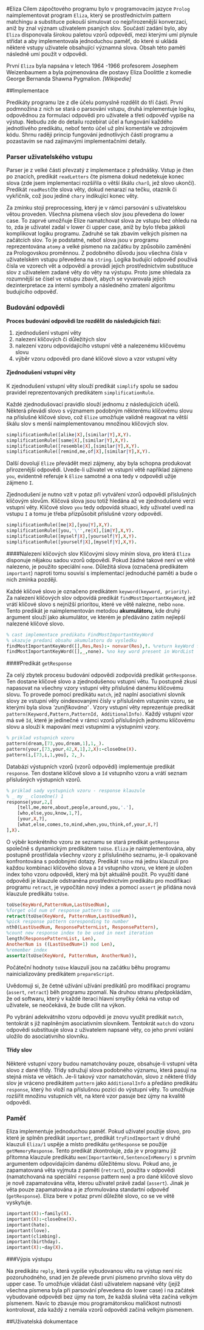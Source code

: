 #Eliza 
Cílem zápočtového programu bylo v programovacím jazyce `Prolog` naimplementovat program `Eliza`, který se prostřednictvím pattern matchingu a substituce pokouší simulovat co nejpřirozenější konverzaci, aniž by znal význam uživatelem psaných slov.  Součástí zadání bylo, aby `Eliza` disponovala širokou paletou vzorů odpovědí, mezi kterými umí plynule střídat a aby implementovala jednoduchou paměť, do které si ukládá některé vstupy uživatele obsahující významná slova. Obsah této paměti následně umí použít v odpovědi.

První `Eliza` byla napsána v letech 1964 -1966 profesorem Josephem Weizenbaumem a byla pojmenována dle postavy Eliza Doolittle z komedie George Bernanda Shawna Pygmalion.
																																*[Wikipedie]*

##Implementace

Predikáty programu lze z dle účelu pomyslně rozdělit do tří částí. První podmnožina z nich se stará o parsování vstupu, druhá implementuje logiku, odpovědnou za formulaci odpovědi pro uživatele a třetí odpověď vypíše na výstup. Nebudu zde do detailu rozebírat účel a fungování každého jednotlivého predikátu, neboť tento účel už plní komentáře ve zdrojovém kódu. Shrnu raději princip fungování jednotlivých částí programu a pozastavím se nad zajímavými implementačními detaily.

### Parser uživatelského vstupu

Parser je z velké části převzatý z implementace z přednášky. Vstup je čten po znacích, predikát `readLetters` čte písmena dokud nedetekuje konec slova (zde jsem implementaci rozšířila o větší škálu `charů`, jež slovo ukončí). Predikát `readRest`čte slova věty, dokud nenarazí na tečku, otazník či vykřičník, což jsou jediné `chary` indikující konec věty.

Za zmínku stojí preprocessing, který je v rámci parsování s uživatelskou větou proveden. Všechna písmena všech slov jsou převedena do lower case. To zaprvé umožňuje Elize namatchovat slova ze vstupu bez ohledu na to, zda je uživatel zadal v lower či upper case, aniž by bylo třeba jakkoli komplikovat logiku programu. Zadruhé se tak zbavím velkých písmen na začátcích slov. To je podstatné, neboť slova jsou v programu reprezentována `atomy` a velké písmeno na začátku by způsobilo zaměnění za Prologovskou proměnnou. Z podobného důvodu jsou všechna čísla v uživatelském vstupu převedena na `string`. Logika budující odpověď používá čísla ve vzorech vět a odpovědí a provádí jejich prostřednictvím substituce slov z  uživatelem zadané věty do věty na výstupu. Proto jsme shledala za rozumnější se čísel ve vstupu zbavit, abych se vyvarovala jejich dezinterpretace za interní symboly a následného zmatení algoritmu budujícího odpověď.

### Budování odpovědi

**Proces budování odpovědi lze rozdělit do následujících fází:**

1. zjednodušení vstupní věty
2. nalezení klíčových či důležitých slov
3. nalezení vzoru odpovídajícího vstupní větě a nalezenému klíčovému slovu 
4. výběr vzoru odpovědi pro dané klíčové slovo a vzor vstupní věty

#### Zjednodušení vstupní věty
K zjednodušení vstupní věty slouží predikát `simplify` spolu se sadou pravidel  reprezentovaných predikátem `simplificationRule`.

Každé zjednodušovací pravidlo slouží jednomu z následujících účelů. Některá převádí slovo s významem podobným některému klíčovému slovu na příslušné klíčové slovo, což `Elize` umožňuje validně reagovat na větší škálu slov s menší naimplementovanou množinou klíčových slov.
```Prolog
simplificationRule([alike|X],[similar|Y],X,Y).
simplificationRule([same|X],[similar|Y],X,Y).
simplificationRule([resemble|X],[similar|Y],X,Y).
simplificationRule([remind,me,of|X],[similar|Y],X,Y).
```
Další dovolují `Elize` převádět mezi zájmeny, aby byla schopna produkovat přirozenější odpovědi. Uvede-li uživatel ve vstupní větě například zájmeno `you`, evidentně referuje k `Elize` samotné a ona tedy v odpovědi užije zájmeno `I`. 

Zjednodušení je nutno vzít v potaz při vytváření vzorů odpovědí příslušných klíčovým slovům. Klíčová slova jsou totiž hledána až ve zjednodušené verzi vstupní věty. Klíčové slovo `you` tedy odpovídá situaci, kdy uživatel uvedl na vstupu `I` a tomu je třeba přizpůsobit příslušné vzory odpovědí.

```Prolog
simplificationRule([me|X],[you|Y],X,Y).
simplificationRule([you,'\'',re|X],[im|Y],X,Y).
simplificationRule([myself|X],[yourself|Y],X,Y).
simplificationRule([yourself|X],[myself|Y],X,Y).
```
####Nalezení klíčových slov
Klíčovými slovy míním slova, pro která `Eliza` disponuje nějakou sadou vzorů odpovědí. Pokud žádné takové není ve větě nalezeno, je použito speciální  `none`. Důležitá slova  (označená predikátem `important`) naproti tomu souvisí s implementací jednoduché paměti a bude o nich zmínka později. 

Každé klíčové slovo je označeno predikátem `keyword(keyword, priority)`.  Za nalezení klíčových slov odpovídá predikát `findMostImportantKeyWord`, jež vrátí klíčové slovo s nejnižší prioritou, které ve větě nalezne, nebo `none`. Tento predikát je naimplementován metodou **akumulátoru**, kde druhý argument slouží jako akumulátor, ve kterém je předáváno zatím nejlepší nalezené klíčové slovo.

```Prolog
% cast implementace predikatu FindMostImportantKeyWord
% ukazuje predani obsahu akumulatoru do vysledku
findMostImportantKeyWord([],Res,Res):- nonvar(Res),!. %return keyWord found - Res has been already unified
findMostImportantKeyWord([],_,none). %no key word present in WordList
```

####Predikát `getResponse`

Za celý zbytek procesu budování odpovědi zodpovídá predikát `getResponse`. Ten dostane klíčové slovo a zjednodušenou vstupní větu. Tu postupně zkusí napasovat na všechny vzory vstupní věty příslušné danému klíčovému slovu. To provede pomocí predikátu `match`, jež naplní asociativní slovník slovy ze vstupní věty oindexovanými čísly v příslušném vstupním vzoru, se kterými byla slova *'zunifikována'* . Vzory vstupní věty reprezentuje predikát `pattern(Keyword,Pattern,PatternId, AdditionalInfo)`. Každý vstupní vzor má své `Id`, které je jedinečné v rámci vzorů příslušných jednomu klíčovému slovu a slouží k mapování mezi vstupními a výstupními vzory.

```Prolog
% priklad vstupnich vzoru
pattern(dream,[73,you,dream,1],1,_).
pattern(your,[73,your,42,X,1],2,X):-closeOne(X).
pattern(i,[73,i,1,you], 2,_).

```

Databázi výstupních vzorů (vzorů odpovědí) implementuje predikát `response`. Ten dostane klíčové slovo a `Id` vstupního vzoru a vrátí seznam příslušných výstupních vzorů.

```Prolog
% priklad sady vystupnich vzoru - response klauzule
% _ my _ closeOne() 1
response(your,2,[
    [tell,me,more,about,people,around,you,'.'],
    [who,else,you,know,1,?],
    [your,X,?],
    [what,else,comes,to,mind,when,you,think,of,your,X,?]
],X).
```

 O výběr konkrétního vzoru ze seznamu se stará predikát `getResponse` společně s dynamickým predikátem `toUse`. `Eliza` je naimplementována, aby postupně prostřídala všechny vzory z příslušného seznamu, je-li opakovaně konfrontována s podobnými dotazy. Predikát `toUse` má jednu klauzuli pro každou kombinaci klíčového slova a `Id` vstupního vzoru, ve které je uložen index toho vzoru odpovědi, který má být aktuálně použit. Po využití dané odpovědi je klauzule odstraněna prostřednictvím predikátu pro modifikaci programu `retract`, je vypočítán nový index a pomocí `assert` je přidána nová klauzule predikátu `toUse`.

```Prolog
toUse(KeyWord,PatternNum,LastUsedNum),
%forget old num of response pattern to use
retract(toUse(KeyWord, PatternNum,LastUsedNum)),
%pick response pattern coresponding to number    
nth0(LastUsedNum, ResponsePatternList, ResponsePattern),
%count new response index to be used in next iteration
length(ResponsePatternList, Len),
AnotherNum is ((LastUsedNum+1) mod Len),
%remember index 
assertz(toUse(KeyWord, PatternNum, AnotherNum)),
```

Počáteční hodnoty `toUse` klauzulí jsou na začátku běhu programu nainicializovány predikátem `prepareScript`.

Uvědomuji si, že četné užívání užívání predikátů pro modifikaci programu (`assert`, `retract`) běh programu zpomalí. Na druhou stranu předpokládám, že od softwaru, který v každé iteraci hlavní smyčky čeká na vstup od uživatele, se neočekává, že bude cílit na výkon.

Po vybrání adekvátního vzoru odpovědi  je znovu využit predikát `match`, tentokrát s již naplněným asociativním slovníkem. Tentokrát `match` do vzoru odpovědi substituuje slova z uživatelem napsané věty, co jeho první volání uložilo do asociativního slovníku.

#### Třídy slov

Některé vstupní vzory budou namatchovány  pouze, obsahuje-li vstupní věta slovo z dané třídy. Třídy sdružují slova podobného významu, která pasují na stejná místa ve větách. Je-li takový vzor namatchován, slovo z některé třídy slov je vráceno predikátem `pattern` jako `AdditionalInfo` a předáno predikátu `response`, který ho vloží na příslušnou pozici do výstupní věty. To umožňuje rozšířit množinu vstupních vět, na které vzor pasuje bez újmy na kvalitě odpovědi.

### Paměť

Eliza implementuje jednoduchou paměť. Pokud uživatel použije slovo, pro které je splněn predikát `important`, predikát `tryFindImportant` v druhé klauzuli `Eliza/1` uspěje a místo predikátu `getResponse` se použije `getMemoryResponse`. Tento predikát zkontroluje, zda je v programu již přítomna klauzule predikátu `mem(ImportantWord,SentenceInMemory)` s prvním argumentem odpovídajícím danému důležitému slovu. Pokud ano, je zapamatovaná věta vyjmuta z paměti (`retract`), použita v odpovědi (namatchovaná na speciální `response` pattern `mem`) a pro dané klíčové slovo je nově zapamatována věta, kterou uživatel právě zadal (`assert`). Jinak je věta pouze zapamatována a je zformulována standartní odpověď (`getResponse`). Eliza bere v potaz první důležité slovo, co se ve větě vyskytuje.

```Prolog
important(X):-family(X).
important(X):-closeOne(X).
important(hate).
important(love).
important(climbing).
important(birthday).
important(X):-day(X).
```

###Výpis výstupu

Na predikátu `reply`, která vypíše vybudovanou větu na výstup není nic pozoruhodného, snad jen že převede první písmeno prvního slova věty do upper case. To umožňuje vkládat části uživatelem napsané věty (jejíž všechna písmena byla při parsování převedena do lower case) i na začátek vybudované odpovědi bez újmy na tom, že každá slušná věta začíná velkým písmenem. Navíc to zbavuje mou programátorskou maličkost nutnosti kontrolovat, zda každý z nemála vzorů odpovědi začíná velkým písmenem.  

##Uživatelská dokumentace






